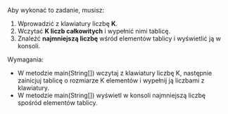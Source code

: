 Aby wykonać to zadanie, musisz:

1. Wprowadzić z klawiatury liczbę **K**.
2. Wczytać **K liczb całkowitych** i wypełnić nimi tablicę.
3. Znaleźć **najmniejszą liczbę** wśród elementów tablicy i wyświetlić ją w konsoli.

Wymagania:

- W metodzie main(String[]) wczytaj z klawiatury liczbę K, następnie zainicjuj tablicę o rozmiarze K elementów
  i wypełnij ją liczbami z klawiatury.
- W metodzie main(String[]) wyświetl w konsoli najmniejszą liczbę spośród elementów tablicy.